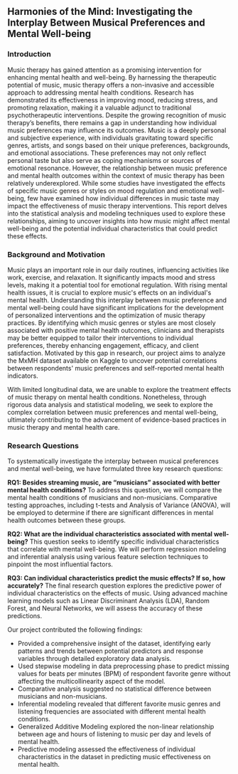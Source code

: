 ## Harmonies of the Mind: Investigating the Interplay Between Musical Preferences and Mental Well-being

### Introduction

Music therapy has gained attention as a promising intervention for enhancing mental health and well-being. By harnessing the therapeutic potential of music, music therapy offers a non-invasive and accessible approach to addressing mental health conditions. Research has demonstrated its effectiveness in improving mood, reducing stress, and promoting relaxation, making it a valuable adjunct to traditional psychotherapeutic interventions. Despite the growing recognition of music therapy’s benefits, there remains a gap in understanding how individual music preferences may influence its outcomes. Music is a deeply personal and subjective experience, with individuals gravitating toward specific genres, artists, and songs based on their unique preferences, backgrounds, and emotional associations. These preferences may not only reflect personal taste but also serve as coping mechanisms or sources of emotional resonance. However, the relationship between music preference and mental health outcomes within the context of music therapy has been relatively underexplored. While some studies have investigated the effects of specific music genres or styles on mood regulation and emotional well-being, few have examined how individual differences in music taste may impact the effectiveness of music therapy interventions. This report delves into the statistical analysis and modeling techniques used to explore these relationships, aiming to uncover insights into how music might affect mental well-being and the potential individual characteristics that could predict these effects.

### Background and Motivation

Music plays an important role in our daily routines, influencing activities like work, exercise, and relaxation. It significantly impacts mood and stress levels, making it a potential tool for emotional regulation. With rising mental health issues, it is crucial to explore music's effects on an individual's mental health. Understanding this interplay between music preference and mental well-being could have significant implications for the development of personalized interventions and the optimization of music therapy practices. By identifying which music genres or styles are most closely associated with positive mental health outcomes, clinicians and therapists may be better equipped to tailor their interventions to individual preferences, thereby enhancing engagement, efficacy, and client satisfaction. Motivated by this gap in research, our project aims to analyze the MxMH dataset available on Kaggle to uncover potential correlations between respondents' music preferences and self-reported mental health indicators.

With limited longitudinal data, we are unable to explore the treatment effects of music therapy on mental health conditions. Nonetheless, through rigorous data analysis and statistical modeling, we seek to explore the complex correlation between music preferences and mental well-being, ultimately contributing to the advancement of evidence-based practices in music therapy and mental health care.

### Research Questions

To systematically investigate the interplay between musical preferences and mental well-being, we have formulated three key research questions:

**RQ1: Besides streaming music, are “musicians” associated with better mental health conditions?** To address this question, we will compare the mental health conditions of musicians and non-musicians. Comparative testing approaches, including t-tests and Analysis of Variance (ANOVA), will be employed to determine if there are significant differences in mental health outcomes between these groups. 

**RQ2: What are the individual characteristics associated with mental well-being?** This question seeks to identify specific individual characteristics that correlate with mental well-being. We will perform regression modeling and inferential analysis using various feature selection techniques to pinpoint the most influential factors. 

**RQ3: Can individual characteristics predict the music effects? If so, how accurately?** The final research question explores the predictive power of individual characteristics on the effects of music. Using advanced machine learning models such as Linear Discriminant Analysis (LDA), Random Forest, and Neural Networks, we will assess the accuracy of these predictions. 

Our project contributed the following findings:

- Provided a comprehensive insight of the dataset, identifying early patterns and trends between potential predictors and response variables through detailed exploratory data analysis.
- Used stepwise modeling in data preprocessing phase to predict missing values for beats per minutes (BPM) of respondent favorite genre without affecting the multicollinearity aspect of the model.
- Comparative analysis suggested no statistical difference between musicians and non-musicians.
- Inferential modeling revealed that different favorite music genres and listening frequencies are associated with different mental health conditions.
- Generalized Additive Modeling explored the non-linear relationship between age and hours of listening to music per day and levels of mental health.
- Predictive modeling assessed the effectiveness of individual characteristics in the dataset in predicting music effectiveness on mental health.
